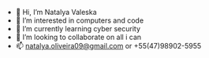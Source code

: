 - 👋 Hi, I’m Natalya Valeska
- 👀 I’m interested in computers and code
- 🌱 I’m currently learning cyber security
- 💞️ I’m looking to collaborate on all i can
- 📫 natalya.oliveira09@gmail.com or +55(47)98902-5955
<!---
Hello dotcom.
--->

